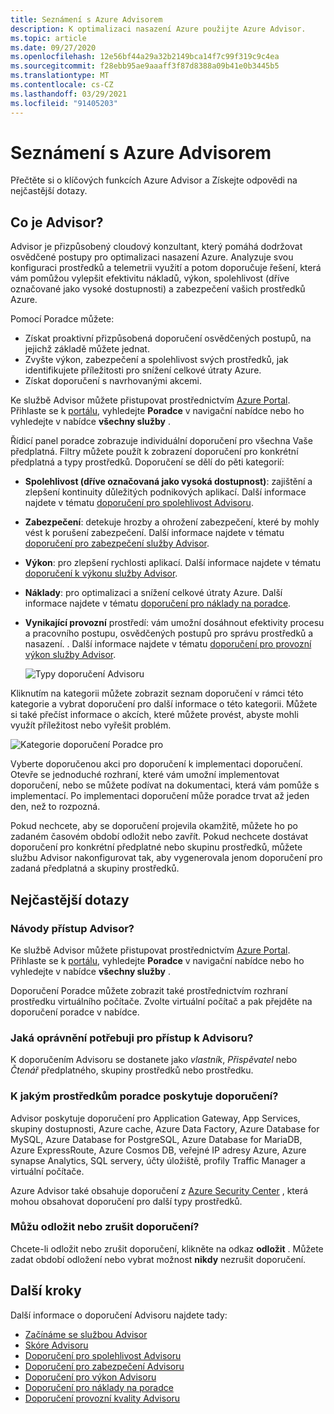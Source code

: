 ```yaml
---
title: Seznámení s Azure Advisorem
description: K optimalizaci nasazení Azure použijte Azure Advisor.
ms.topic: article
ms.date: 09/27/2020
ms.openlocfilehash: 12e56bf44a29a32b2149bca14f7c99f319c9c4ea
ms.sourcegitcommit: f28ebb95ae9aaaff3f87d8388a09b41e0b3445b5
ms.translationtype: MT
ms.contentlocale: cs-CZ
ms.lasthandoff: 03/29/2021
ms.locfileid: "91405203"
---
```

# <a name="introduction-to-azure-advisor"></a>Seznámení s Azure Advisorem

Přečtěte si o klíčových funkcích Azure Advisor a Získejte odpovědi na nejčastější dotazy.

## <a name="what-is-advisor"></a>Co je Advisor?
Advisor je přizpůsobený cloudový konzultant, který pomáhá dodržovat osvědčené postupy pro optimalizaci nasazení Azure. Analyzuje svou konfiguraci prostředků a telemetrii využití a potom doporučuje řešení, která vám pomůžou vylepšit efektivitu nákladů, výkon, spolehlivost (dříve označované jako vysoké dostupnosti) a zabezpečení vašich prostředků Azure.

Pomocí Poradce můžete:
* Získat proaktivní přizpůsobená doporučení osvědčených postupů, na jejichž základě můžete jednat. 
* Zvyšte výkon, zabezpečení a spolehlivost svých prostředků, jak identifikujete příležitosti pro snížení celkové útraty Azure.
* Získat doporučení s navrhovanými akcemi.

Ke službě Advisor můžete přistupovat prostřednictvím [Azure Portal](https://aka.ms/azureadvisordashboard). Přihlaste se k [portálu](https://portal.azure.com), vyhledejte **Poradce** v navigační nabídce nebo ho vyhledejte v nabídce **všechny služby** .

Řídicí panel poradce zobrazuje individuální doporučení pro všechna Vaše předplatná.  Filtry můžete použít k zobrazení doporučení pro konkrétní předplatná a typy prostředků.  Doporučení se dělí do pěti kategorií: 

* **Spolehlivost (dříve označovaná jako vysoká dostupnost)**: zajištění a zlepšení kontinuity důležitých podnikových aplikací. Další informace najdete v tématu [doporučení pro spolehlivost Advisoru](advisor-high-availability-recommendations.md).
* **Zabezpečení**: detekuje hrozby a ohrožení zabezpečení, které by mohly vést k porušení zabezpečení. Další informace najdete v tématu [doporučení pro zabezpečení služby Advisor](advisor-security-recommendations.md).
* **Výkon**: pro zlepšení rychlosti aplikací. Další informace najdete v tématu [doporučení k výkonu služby Advisor](advisor-performance-recommendations.md).
* **Náklady**: pro optimalizaci a snížení celkové útraty Azure. Další informace najdete v tématu [doporučení pro náklady na poradce](advisor-cost-recommendations.md).
* **Vynikající provozní** prostředí: vám umožní dosáhnout efektivity procesu a pracovního postupu, osvědčených postupů pro správu prostředků a nasazení. . Další informace najdete v tématu [doporučení pro provozní výkon služby Advisor](advisor-operational-excellence-recommendations.md).

  ![Typy doporučení Advisoru](./media/advisor-overview/advisor-dashboard.png)

Kliknutím na kategorii můžete zobrazit seznam doporučení v rámci této kategorie a vybrat doporučení pro další informace o této kategorii.  Můžete si také přečíst informace o akcích, které můžete provést, abyste mohli využít příležitost nebo vyřešit problém.

![Kategorie doporučení Poradce pro](./media/advisor-overview/advisor-ha-category-example.png) 

Vyberte doporučenou akci pro doporučení k implementaci doporučení.  Otevře se jednoduché rozhraní, které vám umožní implementovat doporučení, nebo se můžete podívat na dokumentaci, která vám pomůže s implementací.  Po implementaci doporučení může poradce trvat až jeden den, než to rozpozná.

Pokud nechcete, aby se doporučení projevila okamžitě, můžete ho po zadaném časovém období odložit nebo zavřít.  Pokud nechcete dostávat doporučení pro konkrétní předplatné nebo skupinu prostředků, můžete službu Advisor nakonfigurovat tak, aby vygenerovala jenom doporučení pro zadaná předplatná a skupiny prostředků.

## <a name="frequently-asked-questions"></a>Nejčastější dotazy

### <a name="how-do-i-access-advisor"></a>Návody přístup Advisor?
Ke službě Advisor můžete přistupovat prostřednictvím [Azure Portal](https://aka.ms/azureadvisordashboard). Přihlaste se k [portálu](https://portal.azure.com), vyhledejte **Poradce** v navigační nabídce nebo ho vyhledejte v nabídce **všechny služby** .

Doporučení Poradce můžete zobrazit také prostřednictvím rozhraní prostředku virtuálního počítače. Zvolte virtuální počítač a pak přejděte na doporučení poradce v nabídce. 

### <a name="what-permissions-do-i-need-to-access-advisor"></a>Jaká oprávnění potřebuji pro přístup k Advisoru?
 
K doporučením Advisoru se dostanete jako *vlastník*, *Přispěvatel* nebo *Čtenář* předplatného, skupiny prostředků nebo prostředku.

### <a name="what-resources-does-advisor-provide-recommendations-for"></a>K jakým prostředkům poradce poskytuje doporučení?

Advisor poskytuje doporučení pro Application Gateway, App Services, skupiny dostupnosti, Azure cache, Azure Data Factory, Azure Database for MySQL, Azure Database for PostgreSQL, Azure Database for MariaDB, Azure ExpressRoute, Azure Cosmos DB, veřejné IP adresy Azure, Azure synapse Analytics, SQL servery, účty úložiště, profily Traffic Manager a virtuální počítače.

Azure Advisor také obsahuje doporučení z [Azure Security Center](../security-center/security-center-recommendations.md) , která mohou obsahovat doporučení pro další typy prostředků.

### <a name="can-i-postpone-or-dismiss-a-recommendation"></a>Můžu odložit nebo zrušit doporučení?

Chcete-li odložit nebo zrušit doporučení, klikněte na odkaz **odložit** . Můžete zadat období odložení nebo vybrat možnost **nikdy** nezrušit doporučení.

## <a name="next-steps"></a>Další kroky

Další informace o doporučení Advisoru najdete tady:

* [Začínáme se službou Advisor](advisor-get-started.md)
* [Skóre Advisoru](azure-advisor-score.md)
* [Doporučení pro spolehlivost Advisoru](advisor-high-availability-recommendations.md)
* [Doporučení pro zabezpečení Advisoru](advisor-security-recommendations.md)
* [Doporučení pro výkon Advisoru](advisor-performance-recommendations.md)
* [Doporučení pro náklady na poradce](advisor-cost-recommendations.md)
* [Doporučení provozní kvality Advisoru](advisor-operational-excellence-recommendations.md)
